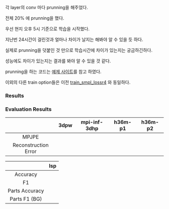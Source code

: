 각 layer의 conv 마다 prunning을 해주었다. 

전체 20% 에 prunning을 했다. 

우선 현지 오후 5시 기준으로 학습을 시작했다. 

지난번 24시간이 걸린것과 얼마나 차이가 날지는 해봐야 알 수 있을 듯 하다. 

실제로 prunning을 덧붙인 것 만으로 학습시간에 차이가 있는지는 궁금하긴하다. 

성능에도 차이가 있는지는 결과를 봐야 알 수 있을 것 같다. 

prunning을 하는 코드는 [예제 사이트](https://github.com/Huffon/nlp-various-tutorials/blob/master/pruning-bert.ipynb)를 참고 하였다.

이외의 다른 train option들은 이전 [train_smpl_lossr4](https://github.com/bae3559/2021summerintern/tree/main/train/train_add_smpl_loss4) 와 동일하다. 


### Results

### Evaluation Results

|  | 3dpw | mpi-inf-3dhp | h36m-p1 | h36m-p2 |
|:--:|:--:|:--:|:--:|:--:|
| MPJPE |  |  |  |  |
| Reconstruction Error |  |  |  |  | 


| | lsp | 
|:--:|:--:|
| Accuracy |  |
| F1 |  |
| Parts Accuracy |  |
| Parts F1 (BG) |  | 
